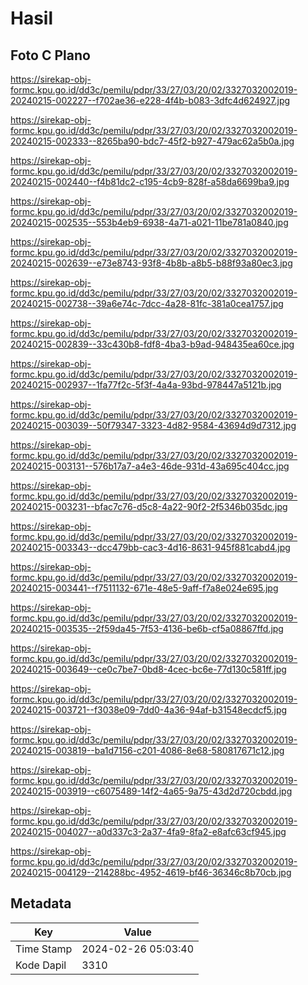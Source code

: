 # Hasil

## Foto C Plano

https://sirekap-obj-formc.kpu.go.id/dd3c/pemilu/pdpr/33/27/03/20/02/3327032002019-20240215-002227--f702ae36-e228-4f4b-b083-3dfc4d624927.jpg

https://sirekap-obj-formc.kpu.go.id/dd3c/pemilu/pdpr/33/27/03/20/02/3327032002019-20240215-002333--8265ba90-bdc7-45f2-b927-479ac62a5b0a.jpg

https://sirekap-obj-formc.kpu.go.id/dd3c/pemilu/pdpr/33/27/03/20/02/3327032002019-20240215-002440--f4b81dc2-c195-4cb9-828f-a58da6699ba9.jpg

https://sirekap-obj-formc.kpu.go.id/dd3c/pemilu/pdpr/33/27/03/20/02/3327032002019-20240215-002535--553b4eb9-6938-4a71-a021-11be781a0840.jpg

https://sirekap-obj-formc.kpu.go.id/dd3c/pemilu/pdpr/33/27/03/20/02/3327032002019-20240215-002639--e73e8743-93f8-4b8b-a8b5-b88f93a80ec3.jpg

https://sirekap-obj-formc.kpu.go.id/dd3c/pemilu/pdpr/33/27/03/20/02/3327032002019-20240215-002738--39a6e74c-7dcc-4a28-81fc-381a0cea1757.jpg

https://sirekap-obj-formc.kpu.go.id/dd3c/pemilu/pdpr/33/27/03/20/02/3327032002019-20240215-002839--33c430b8-fdf8-4ba3-b9ad-948435ea60ce.jpg

https://sirekap-obj-formc.kpu.go.id/dd3c/pemilu/pdpr/33/27/03/20/02/3327032002019-20240215-002937--1fa77f2c-5f3f-4a4a-93bd-978447a5121b.jpg

https://sirekap-obj-formc.kpu.go.id/dd3c/pemilu/pdpr/33/27/03/20/02/3327032002019-20240215-003039--50f79347-3323-4d82-9584-43694d9d7312.jpg

https://sirekap-obj-formc.kpu.go.id/dd3c/pemilu/pdpr/33/27/03/20/02/3327032002019-20240215-003131--576b17a7-a4e3-46de-931d-43a695c404cc.jpg

https://sirekap-obj-formc.kpu.go.id/dd3c/pemilu/pdpr/33/27/03/20/02/3327032002019-20240215-003231--bfac7c76-d5c8-4a22-90f2-2f5346b035dc.jpg

https://sirekap-obj-formc.kpu.go.id/dd3c/pemilu/pdpr/33/27/03/20/02/3327032002019-20240215-003343--dcc479bb-cac3-4d16-8631-945f881cabd4.jpg

https://sirekap-obj-formc.kpu.go.id/dd3c/pemilu/pdpr/33/27/03/20/02/3327032002019-20240215-003441--f7511132-671e-48e5-9aff-f7a8e024e695.jpg

https://sirekap-obj-formc.kpu.go.id/dd3c/pemilu/pdpr/33/27/03/20/02/3327032002019-20240215-003535--2f59da45-7f53-4136-be6b-cf5a08867ffd.jpg

https://sirekap-obj-formc.kpu.go.id/dd3c/pemilu/pdpr/33/27/03/20/02/3327032002019-20240215-003649--ce0c7be7-0bd8-4cec-bc6e-77d130c581ff.jpg

https://sirekap-obj-formc.kpu.go.id/dd3c/pemilu/pdpr/33/27/03/20/02/3327032002019-20240215-003721--f3038e09-7dd0-4a36-94af-b31548ecdcf5.jpg

https://sirekap-obj-formc.kpu.go.id/dd3c/pemilu/pdpr/33/27/03/20/02/3327032002019-20240215-003819--ba1d7156-c201-4086-8e68-580817671c12.jpg

https://sirekap-obj-formc.kpu.go.id/dd3c/pemilu/pdpr/33/27/03/20/02/3327032002019-20240215-003919--c6075489-14f2-4a65-9a75-43d2d720cbdd.jpg

https://sirekap-obj-formc.kpu.go.id/dd3c/pemilu/pdpr/33/27/03/20/02/3327032002019-20240215-004027--a0d337c3-2a37-4fa9-8fa2-e8afc63cf945.jpg

https://sirekap-obj-formc.kpu.go.id/dd3c/pemilu/pdpr/33/27/03/20/02/3327032002019-20240215-004129--214288bc-4952-4619-bf46-36346c8b70cb.jpg


## Metadata

| Key        | Value               |
| ---------- | ------------------- |
| Time Stamp | 2024-02-26 05:03:40 |
| Kode Dapil | 3310                |



